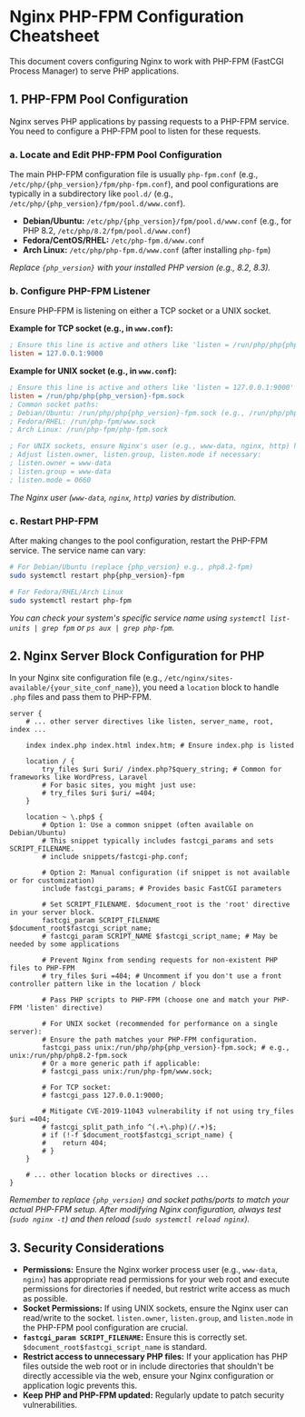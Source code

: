 # Nginx PHP-FPM Configuration Cheatsheet

This document covers configuring Nginx to work with PHP-FPM (FastCGI Process Manager) to serve PHP applications.

## 1. PHP-FPM Pool Configuration

Nginx serves PHP applications by passing requests to a PHP-FPM service. You need to configure a PHP-FPM pool to listen for these requests.

### a. Locate and Edit PHP-FPM Pool Configuration

The main PHP-FPM configuration file is usually `php-fpm.conf` (e.g., `/etc/php/{php_version}/fpm/php-fpm.conf`), and pool configurations are typically in a subdirectory like `pool.d/` (e.g., `/etc/php/{php_version}/fpm/pool.d/www.conf`).

- **Debian/Ubuntu:** `/etc/php/{php_version}/fpm/pool.d/www.conf` (e.g., for PHP 8.2, `/etc/php/8.2/fpm/pool.d/www.conf`)
- **Fedora/CentOS/RHEL:** `/etc/php-fpm.d/www.conf`
- **Arch Linux:** `/etc/php/php-fpm.d/www.conf` (after installing `php-fpm`)

*Replace `{php_version}` with your installed PHP version (e.g., 8.2, 8.3).*

### b. Configure PHP-FPM Listener

Ensure PHP-FPM is listening on either a TCP socket or a UNIX socket.

**Example for TCP socket (e.g., in `www.conf`):**

```ini
; Ensure this line is active and others like 'listen = /run/php/php{php_version}-fpm.sock' are commented out
listen = 127.0.0.1:9000
```

**Example for UNIX socket (e.g., in `www.conf`):**

```ini
; Ensure this line is active and others like 'listen = 127.0.0.1:9000' are commented out
listen = /run/php/php{php_version}-fpm.sock
; Common socket paths:
; Debian/Ubuntu: /run/php/php{php_version}-fpm.sock (e.g., /run/php/php8.2-fpm.sock)
; Fedora/RHEL: /run/php-fpm/www.sock
; Arch Linux: /run/php-fpm/php-fpm.sock

; For UNIX sockets, ensure Nginx's user (e.g., www-data, nginx, http) has permission to access the socket.
; Adjust listen.owner, listen.group, listen.mode if necessary:
; listen.owner = www-data
; listen.group = www-data
; listen.mode = 0660
```

*The Nginx user (`www-data`, `nginx`, `http`) varies by distribution.*

### c. Restart PHP-FPM

After making changes to the pool configuration, restart the PHP-FPM service. The service name can vary:

```bash
# For Debian/Ubuntu (replace {php_version} e.g., php8.2-fpm)
sudo systemctl restart php{php_version}-fpm

# For Fedora/RHEL/Arch Linux
sudo systemctl restart php-fpm
```

*You can check your system's specific service name using `systemctl list-units | grep fpm` or `ps aux | grep php-fpm`.*

## 2. Nginx Server Block Configuration for PHP

In your Nginx site configuration file (e.g., `/etc/nginx/sites-available/{your_site_conf_name}`), you need a `location` block to handle `.php` files and pass them to PHP-FPM.

```nginx
server {
    # ... other server directives like listen, server_name, root, index ...

    index index.php index.html index.htm; # Ensure index.php is listed

    location / {
        try_files $uri $uri/ /index.php?$query_string; # Common for frameworks like WordPress, Laravel
        # For basic sites, you might just use:
        # try_files $uri $uri/ =404;
    }

    location ~ \.php$ {
        # Option 1: Use a common snippet (often available on Debian/Ubuntu)
        # This snippet typically includes fastcgi_params and sets SCRIPT_FILENAME.
        # include snippets/fastcgi-php.conf;

        # Option 2: Manual configuration (if snippet is not available or for customization)
        include fastcgi_params; # Provides basic FastCGI parameters
        
        # Set SCRIPT_FILENAME. $document_root is the 'root' directive in your server block.
        fastcgi_param SCRIPT_FILENAME $document_root$fastcgi_script_name;
        # fastcgi_param SCRIPT_NAME $fastcgi_script_name; # May be needed by some applications

        # Prevent Nginx from sending requests for non-existent PHP files to PHP-FPM
        # try_files $uri =404; # Uncomment if you don't use a front controller pattern like in the location / block

        # Pass PHP scripts to PHP-FPM (choose one and match your PHP-FPM 'listen' directive)
        
        # For UNIX socket (recommended for performance on a single server):
        # Ensure the path matches your PHP-FPM configuration.
        fastcgi_pass unix:/run/php/php{php_version}-fpm.sock; # e.g., unix:/run/php/php8.2-fpm.sock
        # Or a more generic path if applicable:
        # fastcgi_pass unix:/run/php-fpm/www.sock; 

        # For TCP socket:
        # fastcgi_pass 127.0.0.1:9000;

        # Mitigate CVE-2019-11043 vulnerability if not using try_files $uri =404;
        # fastcgi_split_path_info ^(.+\.php)(/.+)$;
        # if (!-f $document_root$fastcgi_script_name) {
        #    return 404;
        # }
    }

    # ... other location blocks or directives ...
}
```

*Remember to replace `{php_version}` and socket paths/ports to match your actual PHP-FPM setup.*
*After modifying Nginx configuration, always test (`sudo nginx -t`) and then reload (`sudo systemctl reload nginx`).*

## 3. Security Considerations

- **Permissions:** Ensure the Nginx worker process user (e.g., `www-data`, `nginx`) has appropriate read permissions for your web root and execute permissions for directories if needed, but restrict write access as much as possible.
- **Socket Permissions:** If using UNIX sockets, ensure the Nginx user can read/write to the socket. `listen.owner`, `listen.group`, and `listen.mode` in the PHP-FPM pool configuration are crucial.
- **`fastcgi_param SCRIPT_FILENAME`:** Ensure this is correctly set. `$document_root$fastcgi_script_name` is standard.
- **Restrict access to unnecessary PHP files:** If your application has PHP files outside the web root or in include directories that shouldn't be directly accessible via the web, ensure your Nginx configuration or application logic prevents this.
- **Keep PHP and PHP-FPM updated:** Regularly update to patch security vulnerabilities.
